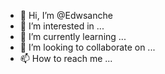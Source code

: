 - 👋 Hi, I’m @Edwsanche
- 👀 I’m interested in ...
- 🌱 I’m currently learning ...
- 💞️ I’m looking to collaborate on ...
- 📫 How to reach me ...

<!---
Edwsanche/Edwsanche is a ✨ special ✨ repository because its `README.md` (this file) appears on your GitHub profile.
You can click the Preview link to take a look at your changes.
--->
